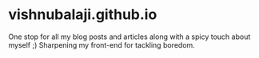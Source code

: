 # vishnubalaji.github.io
One stop for all my blog posts and articles along with a spicy touch about myself ;) Sharpening my front-end for tackling boredom.
